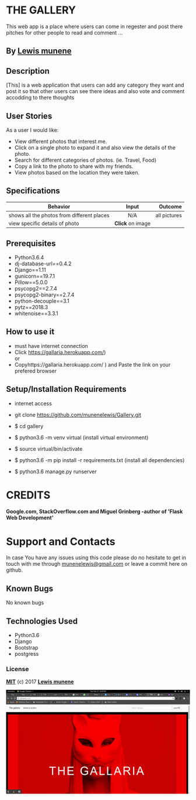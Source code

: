 

# THE GALLERY

 This web app is a place where users can come in regester and post there pitches for other people to read and comment ...

## By **[Lewis munene](https://github.com/munenelewis)**

## Description
[This]  is a web application that users can add any category they want and post it so that other users can see there ideas and also vote and comment accodding to there thoughts

## User Stories
As a user I would like:

* View different photos that interest me.
* Click on a single photo to expand it and also view the details of the photo.
* Search for different categories of photos. (ie. Travel, Food)
* Copy a link to the photo to share with my friends.
* View photos based on the location they were taken.
## Specifications
| Behavior        | Input           | Outcome  |
| ------------- |:-------------:| -----:|
| shows all the photos from different places | N/A| all pictures |
| view specific details of photo| **Click** on image|

## Prerequisites
* Python3.6.4
* dj-database-url==0.4.2
* Django==1.11
* gunicorn==19.7.1
* Pillow==5.0.0
* psycopg2==2.7.4
* psycopg2-binary==2.7.4
* python-decouple==3.1
* pytz==2018.3
* whitenoise==3.3.1

## How to use it
* must have internet connection
* Click https://gallaria.herokuapp.com/) <br/>
  or <br/>
* Copyhttps://gallaria.herokuapp.com/ ) and  Paste the link on your prefered browser


## Setup/Installation Requirements
* internet access
* git clone https://github.com/munenelewis/Gallery.git 
* $ cd gallery
* $ python3.6 -m venv virtual (install virtual environment)
* $ source virtual/bin/activate
* $ python3.6 -m pip install -r requirements.txt (install all dependencies)

* $ python3.6 manage.py runserver

# CREDITS

#### Google.com, StackOverflow.com and Miguel Grinberg -author of 'Flask Web Development'


# Support and Contacts

In case You have any issues using this code please do no hesitate to get in touch with me through munenelewis@gmail.com or leave a commit here on github.

## Known Bugs

No known bugs

## Technologies Used
- Python3.6
- Django
- Bootstrap
- postgress
### License

**[MIT](./LICENSE)** (c) 2017 **[Lewis munene](https://munenelewis.github.io)**


![gallery](gallaria.png)

